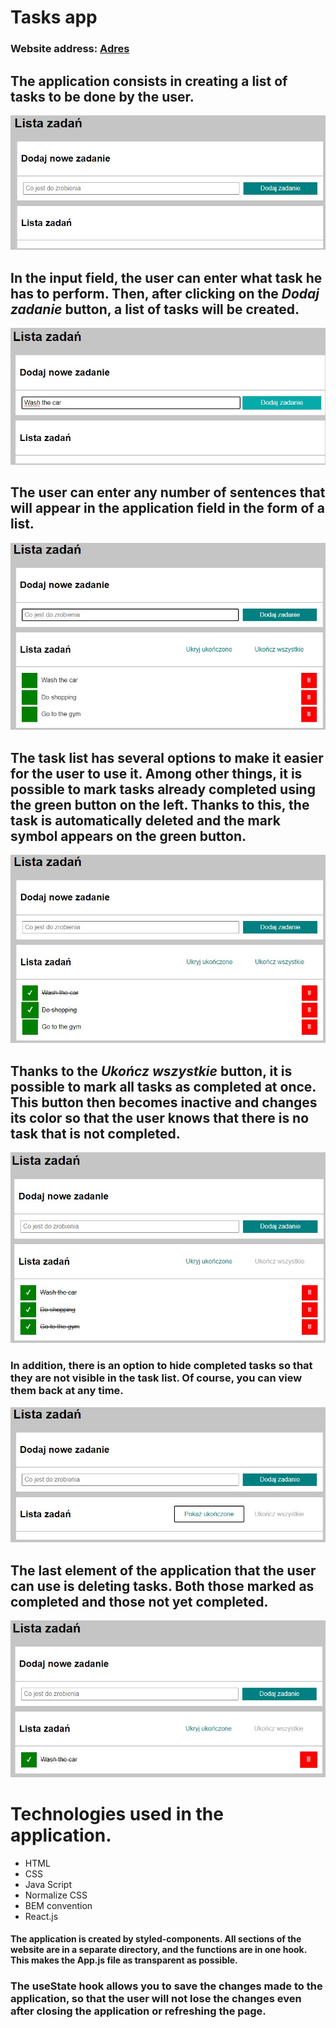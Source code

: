 # Tasks app
### Website address: [Adres](https://t-samborski.github.io/todo-list-react/)
## The application consists in creating a list of tasks to be done by the user.
![Wygląd](image/Wyglad_aplikacji.jpg)
## In the input field, the user can enter what task he has to perform. Then, after clicking on the *Dodaj zadanie* button, a list of tasks will be created.
![Wprowadzanie](image/Wprowadzanie_zadania.jpg)

## The user can enter any number of sentences that will appear in the application field in the form of a list.
![Dodane](image/Zadania_dodane.jpg)
## The task list has several options to make it easier for the user to use it. Among other things, it is possible to mark tasks already completed using the green button on the left. Thanks to this, the task is automatically deleted and the mark symbol appears on the green button.
![Oznaczone](image/Zadania_odznaczone.jpg)
## Thanks to the *Ukończ wszystkie* button, it is possible to mark all tasks as completed at once. This button then becomes inactive and changes its color so that the user knows that there is no task that is not completed.

![Wszystkie zakonczone](image/Wszystkie_ukonczone.jpg)

### In addition, there is an option to hide completed tasks so that they are not visible in the task list. Of course, you can view them back at any time.

![Ukryte](image/Ukryte.jpg)

## The last element of the application that the user can use is deleting tasks. Both those marked as completed and those not yet completed.

![kasowanie](image/Kasowanie.jpg)

# Technologies used in the application.
- HTML
- CSS
- Java Script
- Normalize CSS
- BEM convention
- React.js

#### The application is created by styled-components. All sections of the website are in a separate directory, and the functions are in one hook. This makes the App.js file as transparent as possible.

### The useState hook allows you to save the changes made to the application, so that the user will not lose the changes even after closing the application or refreshing the page.
